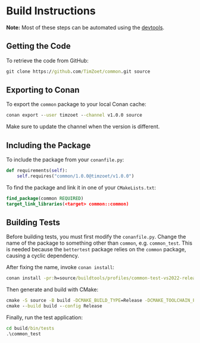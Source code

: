 # Build Instructions

**Note:** Most of these steps can be automated using the [devtools](https://github.com/TimZoet/devtools).

## Getting the Code

To retrieve the code from GitHub:

```cmd
git clone https://github.com/TimZoet/common.git source
```

## Exporting to Conan

To export the `common` package to your local Conan cache:

```cmd
conan export --user timzoet --channel v1.0.0 source
```

Make sure to update the channel when the version is different.

## Including the Package

To include the package from your `conanfile.py`:

```py
def requirements(self):
    self.requires("common/1.0.0@timzoet/v1.0.0")
```

To find the package and link it in one of your `CMakeLists.txt`:

```cmake
find_package(common REQUIRED)
target_link_libraries(<target> common::common)
```

## Building Tests

Before building tests, you must first modify the `conanfile.py`. Change the name of the package to something other than
`common`, e.g. `common_test`. This is needed because the `bettertest` package relies on the `common` package, causing a
cyclic dependency.

After fixing the name, invoke `conan install`:

```cmd
conan install -pr:h=source/buildtools/profiles/common-test-vs2022-release -pr:b=source/buildtools/profiles/common-test-vs2022-release -s build_type=Release --build=missing -of=build source
```

Then generate and build with CMake:

```cmd
cmake -S source -B build -DCMAKE_BUILD_TYPE=Release -DCMAKE_TOOLCHAIN_FILE:FILEPATH=conan_toolchain.cmake
cmake --build build --config Release
```

Finally, run the test application:

```cmd
cd build/bin/tests
.\common_test
```
